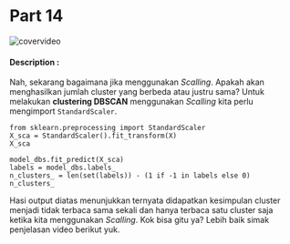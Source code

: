 # Part 14

![covervideo](http://bit.ly/makeaicovervideo)

#### **Description :**

Nah, sekarang bagaimana jika menggunakan *Scalling*. Apakah akan menghasilkan jumlah cluster yang berbeda atau justru sama? Untuk melakukan **clustering DBSCAN** menggunakan *Scalling* kita perlu mengimport ```StandardScaler```.
```
from sklearn.preprocessing import StandardScaler
X_sca = StandardScaler().fit_transform(X)
X_sca
```
```
model_dbs.fit_predict(X_sca)
labels = model_dbs.labels_
n_clusters_ = len(set(labels)) - (1 if -1 in labels else 0)
n_clusters_
```
Hasi output diatas menunjukkan ternyata didapatkan kesimpulan cluster menjadi tidak terbaca sama sekali dan hanya terbaca satu cluster saja ketika kita menggunakan *Scalling*. Kok bisa gitu ya? Lebih baik simak penjelasan video berikut yuk.